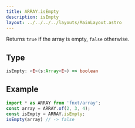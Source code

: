 ```yaml
---
title: ARRAY.isEmpty
description: isEmpty
layout: ../../../../layouts/MainLayout.astro
---
```

Returns `true` if the array is empty, `false` otherwise.
## Type
```ts
isEmpty: <E>(s:Array<E>) => boolean
```

## Example
```ts
import * as ARRAY from 'fnxt/array';
const array = ARRAY.of(2, 3, 4);
const isEmpty = ARRAY.isEmpty;
isEmpty(array) // -> false
```
